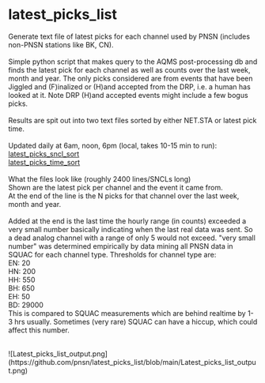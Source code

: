 # latest_picks_list
Generate text file of latest picks for each channel used by PNSN (includes non-PNSN stations like BK, CN).
<br>
<br>
Simple python script that makes query to the AQMS post-processing db and finds the latest pick for each channel as well as counts over the last week, month and year.  The only picks considered are from events that have been Jiggled and (F)inalized or (H)and accepted from the DRP, i.e. a human has looked at it.  Note DRP (H)and accepted events might include a few bogus picks.
<br>
<br>
Results are spit out into two text files sorted by either NET.STA or latest pick time.
<br>
<br>
Updated daily at 6am, noon, 6pm (local, takes 10-15 min to run):
<br>
[latest_picks_sncl_sort](https://seismo.ess.washington.edu/~ahutko/latest_picks_sncl_sort)
<br>
[latest_picks_time_sort](https://seismo.ess.washington.edu/~ahutko/latest_picks_time_sort)
<br>
<br>
What the files look like (roughly 2400 lines/SNCLs long)
<br>
Shown are the latest pick per channel and the event it came from.
<br>
At the end of the line is the N picks for that channel over the last week, month and year.
<br>
<br>
Added at the end is the last time the hourly range (in counts) exceeded a very small number basically indicating when the last real data was sent.  So a dead analog channel with a range of only 5 would not exceed.  "very small number" was determined empirically by data mining all PNSN data in SQUAC for each channel type.  Thresholds for channel type are:
<br>
EN: 20
<br>
HN: 200
<br>
HH: 550
<br>
BH: 650
<br>
EH: 50
<br>
BD:
29000
<br>
This is compared to SQUAC measurements which are behind realtime by 1-3 hrs usually.  Sometimes (very rare) SQUAC can have a hiccup, which could affect this number.

<br>
![Latest_picks_list_output.png](https://github.com/pnsn/latest_picks_list/blob/main/Latest_picks_list_output.png)
<br>
